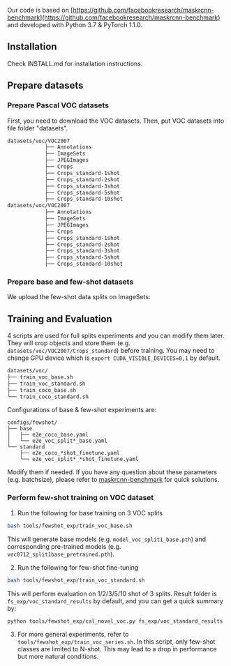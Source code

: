 Our code is based on  [https://github.com/facebookresearch/maskrcnn-benchmark](https://github.com/facebookresearch/maskrcnn-benchmark) and developed with Python 3.7 & PyTorch 1.1.0.
 

## Installation
Check INSTALL.md for installation instructions.

## Prepare datasets

### Prepare Pascal VOC datasets
First, you need to download the VOC datasets.
Then, put VOC datasets into file folder "datasets".

```bash
datasets/voc/VOC2007
            ├── Annotations
            ├── ImageSets
            ├── JPEGImages
            ├── Crops
            ├── Crops_standard-1shot
            ├── Crops_standard-2shot
            ├── Crops_standard-3shot
            ├── Crops_standard-5shot
            ├── Crops_standard-10shot
datasets/voc/VOC2007
            ├── Annotations
            ├── ImageSets
            ├── JPEGImages
            ├── Crops
            ├── Crops_standard-1shot
            ├── Crops_standard-2shot
            ├── Crops_standard-3shot
            ├── Crops_standard-5shot
            ├── Crops_standard-10shot
```

### Prepare base and few-shot datasets
We upload the few-shot data splits on ImageSets:

## Training and Evaluation
4 scripts are used for full splits experiments and you can modify them later. 
They will crop objects and store them (e.g. `datasets/voc/VOC2007/Crops_standard`) before training.
You may need to change GPU device which is `export CUDA_VISIBLE_DEVICES=0,1` by default.
```bash
datasets/voc/
├── train_voc_base.sh
├── train_voc_standard.sh
├── train_coco_base.sh
└── train_coco_standard.sh
```

Configurations of base & few-shot experiments are:
```base
configs/fewshot/
├── base
│   ├── e2e_coco_base.yaml
│   └── e2e_voc_split*_base.yaml
└── standard
    ├── e2e_coco_*shot_finetune.yaml
    └── e2e_voc_split*_*shot_finetune.yaml
```
Modify them if needed. If you have any question about these parameters (e.g. batchsize), please refer to [maskrcnn-benchmark](https://github.com/facebookresearch/maskrcnn-benchmark) for quick solutions.

### Perform few-shot training on VOC dataset
1. Run the following for base training on 3 VOC splits
```bash
bash tools/fewshot_exp/train_voc_base.sh
```
This will generate base models (e.g. `model_voc_split1_base.pth`) and corresponding pre-trained models (e.g. `voc0712_split1base_pretrained.pth`).

2. Run the following for few-shot fine-tuning
```bash
bash tools/fewshot_exp/train_voc_standard.sh
```
This will perform evaluation on 1/2/3/5/10 shot of 3 splits. 
Result folder is `fs_exp/voc_standard_results` by default, and you can get a quick summary by:
```bash
python tools/fewshot_exp/cal_novel_voc.py fs_exp/voc_standard_results
```

3. For more general experiments, refer to `tools/fewshot_exp/train_voc_series.sh`. In this script, only few-shot classes are limited to N-shot. This may lead to a drop in performance but more natural conditions.

